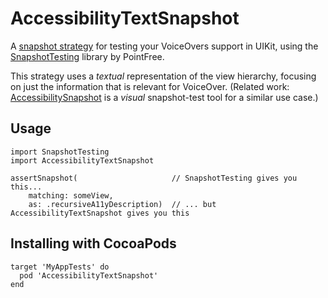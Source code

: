 # AccessibilityTextSnapshot

A [snapshot strategy](https://github.com/pointfreeco/swift-snapshot-testing#snapshot-anything) for testing your VoiceOvers support in UIKit, using the [SnapshotTesting](https://github.com/pointfreeco/swift-snapshot-testing) library by PointFree.

This strategy uses a _textual_ representation of the view hierarchy, focusing on just the information that is relevant for VoiceOver. (Related work: [AccessibilitySnapshot](https://github.com/cashapp/AccessibilitySnapshot) is a _visual_ snapshot-test tool for a similar use case.)

## Usage

    import SnapshotTesting
    import AccessibilityTextSnapshot

    assertSnapshot(                     // SnapshotTesting gives you this...
        matching: someView,
        as: .recursiveA11yDescription)  // ... but AccessibilityTextSnapshot gives you this

## Installing with CocoaPods

    target 'MyAppTests' do
      pod 'AccessibilityTextSnapshot'
    end

